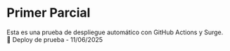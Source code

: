 # Primer Parcial

Esta es una prueba de despliegue automático con GitHub Actions y Surge.
🔄 Deploy de prueba - 11/06/2025
